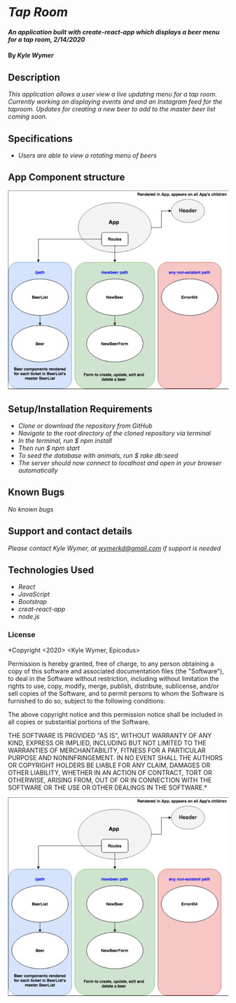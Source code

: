 # _Tap Room_

#### _An application built with create-react-app which displays a beer menu for a tap room, 2/14/2020_

#### By _**Kyle Wymer**_

## Description

_This application allows a user view a live updating menu for a tap room. Currently working on displaying events and and an Instagram feed for the taproom. Updates for creating a new beer to add to the master beer list coming soon._

## Specifications

* _Users are able to view a rotating menu of beers_

## App Component structure
![App Component Structure](app-component-structure.png "Title")


## Setup/Installation Requirements
* _Clone or download the repository from GitHub_
* _Navigate to the root directory of the cloned repository via terminal_
* _In the terminal, run $ npm install_
* _Then run $ npm start_
* _To seed the database with animals, run $ rake db:seed_
* _The server should now connect to localhost and open in your browser automatically_

## Known Bugs

_No known bugs_

## Support and contact details

_Please contact Kyle Wymer, at wymerkd@gmail.com if support is needed_

## Technologies Used

* _React_
* _JavaScript_
* _Bootstrap_
* _creat-react-app_
* _node.js_


### License

*Copyright <2020> <Kyle Wymer, Epicodus>

Permission is hereby granted, free of charge, to any person obtaining a copy of this software and associated documentation files (the "Software"), to deal in the Software without restriction, including without limitation the rights to use, copy, modify, merge, publish, distribute, sublicense, and/or sell copies of the Software, and to permit persons to whom the Software is furnished to do so, subject to the following conditions:

The above copyright notice and this permission notice shall be included in all copies or substantial portions of the Software.

THE SOFTWARE IS PROVIDED "AS IS", WITHOUT WARRANTY OF ANY KIND, EXPRESS OR IMPLIED, INCLUDING BUT NOT LIMITED TO THE WARRANTIES OF MERCHANTABILITY, FITNESS FOR A PARTICULAR PURPOSE AND NONINFRINGEMENT. IN NO EVENT SHALL THE AUTHORS OR COPYRIGHT HOLDERS BE LIABLE FOR ANY CLAIM, DAMAGES OR OTHER LIABILITY, WHETHER IN AN ACTION OF CONTRACT, TORT OR OTHERWISE, ARISING FROM, OUT OF OR IN CONNECTION WITH THE SOFTWARE OR THE USE OR OTHER DEALINGS IN THE SOFTWARE.*


![App Component Structure](app-component-structure.png "App Component Structure")
